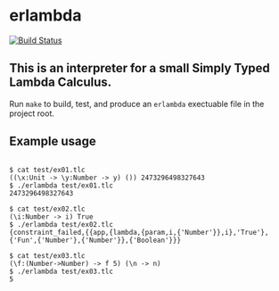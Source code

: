 erlambda
=====
[![Build
Status](https://travis-ci.org/pzel/erlambda.svg?branch=master)](https://travis-ci.org/pzel/erlambda)

## This is an interpreter for a small Simply Typed Lambda Calculus.

Run `make` to build, test, and produce an `erlambda` exectuable file in the project root.


## Example usage

```

$ cat test/ex01.tlc
((\x:Unit -> \y:Number -> y) ()) 2473296498327643
$ ./erlambda test/ex01.tlc
2473296498327643

$ cat test/ex02.tlc
(\i:Number -> i) True
$ ./erlambda test/ex02.tlc
{constraint_failed,{{app,{lambda,{param,i,{'Number'}},i},'True'},{'Fun',{'Number'},{'Number'}},{'Boolean'}}}

$ cat test/ex03.tlc
(\f:(Number->Number) -> f 5) (\n -> n)
$ ./erlambda test/ex03.tlc
5
```
